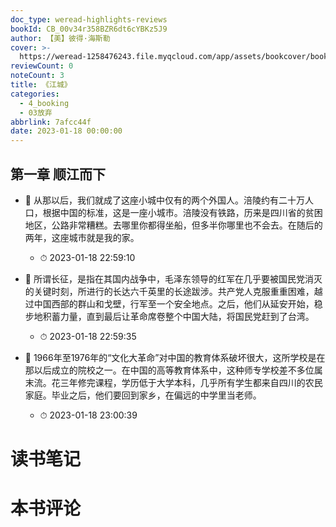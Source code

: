 ```yaml
---
doc_type: weread-highlights-reviews
bookId: CB_00v34r358BZR6dt6cYBKz5J9
author: 【美】彼得·海斯勒
cover: >-
  https://weread-1258476243.file.myqcloud.com/app/assets/bookcover/book_cover_default_imported_02.png
reviewCount: 0
noteCount: 3
title: 《江城》
categories:
  - 4_booking
  - 03放弃
abbrlink: 7afcc44f
date: 2023-01-18 00:00:00
---
```



## 第一章 顺江而下


- 📌 从那以后，我们就成了这座小城中仅有的两个外国人。涪陵约有二十万人口，根据中国的标准，这是一座小城市。涪陵没有铁路，历来是四川省的贫困地区，公路非常糟糕。去哪里你都得坐船，但多半你哪里也不会去。在随后的两年，这座城市就是我的家。 
    - ⏱ 2023-01-18 22:59:10 

- 📌 所谓长征，是指在其国内战争中，毛泽东领导的红军在几乎要被国民党消灭的关键时刻，所进行的长达六千英里的长途跋涉。共产党人克服重重困难，越过中国西部的群山和戈壁，行军至一个安全地点。之后，他们从延安开始，稳步地积蓄力量，直到最后让革命席卷整个中国大陆，将国民党赶到了台湾。 
    - ⏱ 2023-01-18 22:59:35 

- 📌 1966年至1976年的“文化大革命”对中国的教育体系破坏很大，这所学校是在那以后成立的院校之一。在中国的高等教育体系中，这种师专学校差不多位属末流。花三年修完课程，学历低于大学本科，几乎所有学生都来自四川的农民家庭。毕业之后，他们要回到家乡，在偏远的中学里当老师。 
    - ⏱ 2023-01-18 23:00:39 

# 读书笔记


# 本书评论
